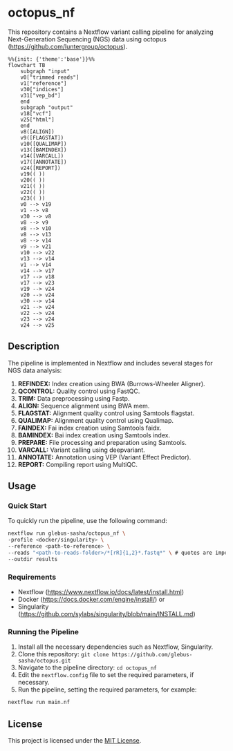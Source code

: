 # octopus_nf

This repository contains a Nextflow variant calling pipeline for analyzing Next-Generation Sequencing (NGS) data using octopus (https://github.com/luntergroup/octopus).

```mermaid
%%{init: {'theme':'base'}}%%
flowchart TB
    subgraph "input"
    v0["trimmed reads"]
    v1["reference"]
    v30["indices"]
    v31["vep_bd"]
    end
    subgraph "output"
    v18["vcf"]
    v25["html"]
    end
    v8([ALIGN])
    v9([FLAGSTAT])
    v10([QUALIMAP])
    v13([BAMINDEX])
    v14([VARCALL])
    v17([ANNOTATE])
    v24([REPORT])
    v19(( ))
    v20(( ))
    v21(( ))
    v22(( ))
    v23(( ))
    v0 --> v19
    v1 --> v8
    v30 --> v8
    v8 --> v9
    v8 --> v10
    v8 --> v13
    v8 --> v14
    v9 --> v21
    v10 --> v22
    v13 --> v14
    v1 --> v14
    v14 --> v17
    v17 --> v18
    v17 --> v23
    v19 --> v24
    v20 --> v24
    v30 --> v14
    v21 --> v24
    v22 --> v24
    v23 --> v24
    v24 --> v25
```

## Description

The pipeline is implemented in Nextflow and includes several stages for NGS data analysis:

1. **REFINDEX:** Index creation using BWA (Burrows-Wheeler Aligner).
2. **QCONTROL:** Quality control using FastQC.
3. **TRIM:** Data preprocessing using Fastp.
4. **ALIGN:** Sequence alignment using BWA mem.
5. **FLAGSTAT:** Alignment quality control using Samtools flagstat.
6. **QUALIMAP:** Alignment quality control using Qualimap.
7. **FAINDEX:** Fai index creation using Samtools faidx.
8. **BAMINDEX:** Bai index creation using Samtools index.
9. **PREPARE:** File processing and preparation using Samtools.
10. **VARCALL:** Variant calling using deepvariant.
11. **ANNOTATE:** Annotation using VEP (Variant Effect Predictor).
12. **REPORT:** Compiling report using MultiQC.

## Usage

### Quick Start

To quickly run the pipeline, use the following command:

```bash
nextflow run glebus-sasha/octopus_nf \
-profile <docker/singularity> \
--reference <path-to-reference> \
--reads "<path-to-reads-folder>/*[rR]{1,2}*.fastq*" \ # quotes are important
--outdir results
```

### Requirements

- Nextflow (https://www.nextflow.io/docs/latest/install.html)
- Docker (https://docs.docker.com/engine/install/) or
- Singularity (https://github.com/sylabs/singularity/blob/main/INSTALL.md)

### Running the Pipeline

1. Install all the necessary dependencies such as Nextflow, Singularity.
3. Clone this repository: `git clone https://github.com/glebus-sasha/octopus.git`
4. Navigate to the pipeline directory: `cd octopus_nf`
5. Edit the `nextflow.config` file to set the required parameters, if necessary.
6. Run the pipeline, setting the required parameters, for example:

```bash
nextflow run main.nf
```

## License

This project is licensed under the [MIT License](LICENSE).

